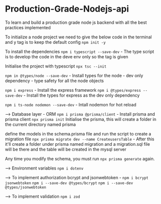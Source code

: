# Production-Grade-Nodejs-api
To learn and build a production grade node js backend with all the best practices implemented

To initialize a node project we need to give the below code in the terminal and y tag is to keep the default config
`npm init -y`

To install the dependencies
`npm i typescript --save-dev` - The type script is to develop the code in the deve env only so the tag is given

Initialise the project with typescript
`npx tsc --init`

`npm in @types/node --save-dev` - Install types for the node - dev only dependency - type safety for all the node objects

`npm i express` - Install the express framework
`npm i @types/express --save-dev` - Install the types for express as the dev only dependency

`npm i ts-node nodemon --save-dev` - Intall nodemon for hot reload

--> Database layer - ORM
`npm i prisma @prisma/client` - Install prisma and prisma client
`npx prisma init` Initialise the prisma, this will create a folder in the current directory named prisma

define the models in the schema.prisma file and run the script to create a migration file
`npx prisma migrate dev --name CreateusersTable` - After this it'll create a folder under prisma named migration and a migration.sql file will be there and the table will be created in the mysql server

Any time you modify the schema, you must run `npx prisma generate` again.

--> Environment variables
`npm i dotenv`

--> To implement authorization
    bcrypt and jsonwebtoken - `npm i bcrypt jsonwebtoken`
    `npm i --save-dev @types/bcrypt`
    `npm i --save-dev @types/jsonwebtoken`

--> To implement validation
    `npm i zod`